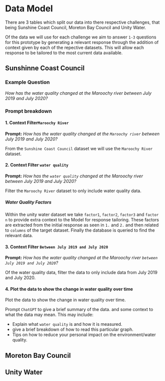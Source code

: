 # Data Model

There are 3 tables which split our data into there respective challenges, that being Sunshine Coast Council, Moreton Bay Council and Unity Water.

Of the data we will use for each challenge we aim to answer `1-3` questions for this prototype by generating a relevant response through the addition of context given by each of the repective datasets. This will allow each response to be tailored to the most current data available.

## Sunshinne Coast Council

### Example Question

_How has the water quality changed at the Maroochy river between July 2019 and July 2020?_

### Prompt breakdown

#### 1. Context Filter`Maroochy River`

**Prompt:** _How has the water quality changed at the `Maroochy river` between July 2019 and July 2020?_

From the `Sunshine Coast Council` dataset we will use the `Maroochy River` dataset.

#### 2. Context Filter `water quality`

**Prompt:** _How has the `water quality` changed at the Maroochy river between July 2019 and July 2020?_

Filter the `Maroochy River` dataset to only include water quality data.

##### Water Quality Factors

Within the unity water dataset we take `factor1`, `factor2`, `factor3` and `factor n` to provide extra context to the Model for response tailoring. These factors are extracted from the initial response as seen in `1.` and `2.` and then related to `columns` of the target dataset. Finally the database is queried to find the relevant data.

#### 3. Context Filter `Between July 2019 and July 2020`

**Prompt:** _How has the water quality changed at the Maroochy river `between July 2019 and July 2020`?_

Of the water quality data, filter the data to only include data from July 2019 and July 2020.

#### 4. Plot the data to show the change in water quality over time

Plot the data to show the change in water quality over time.

Prompt `ChatGPT` to give a brief summary of the data. and some context to what the data may mean. This may include:

-   Explain what `water quality` is and how it is measured.
-   give a brief breakdown of how to read this particular graph.
-   Tips on how to reduce your personal impact on the environment/water quality.

## Moreton Bay Council

## Unity Water
